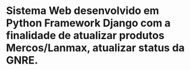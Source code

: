 # Sistema Web desenvolvido em Python Framework Django com a finalidade de atualizar produtos Mercos/Lanmax, atualizar status da GNRE.
